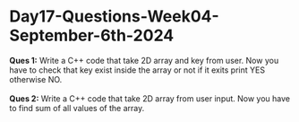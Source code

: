 # Day17-Questions-Week04-September-6th-2024

<b>Ques 1:</b> Write a C++ code that take 2D array and key from user. Now you have to check that key exist inside the array or not if it exits print YES otherwise NO.
<br>
<br>
<b>Ques 2:</b> Write a C++ code that take 2D array from user input. Now you have to find sum of all values of the array.

